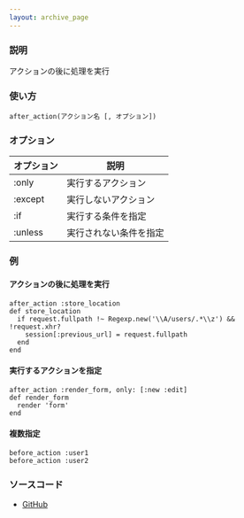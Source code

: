 ```yaml
---
layout: archive_page
---
```

### 説明
アクションの後に処理を実行

### 使い方
    after_action(アクション名 [, オプション])

### オプション

オプション   | 説明
--------|------------
:only   | 実行するアクション
:except | 実行しないアクション
:if     | 実行する条件を指定
:unless | 実行されない条件を指定

### 例
#### アクションの後に処理を実行
    after_action :store_location
    def store_location
      if request.fullpath !~ Regexp.new('\\A/users/.*\\z') && !request.xhr?
        session[:previous_url] = request.fullpath
      end
    end

#### 実行するアクションを指定
    after_action :render_form, only: [:new :edit]
    def render_form
      render 'form'
    end

#### 複数指定
    before_action :user1
    before_action :user2

### ソースコード
* [GitHub](https://github.com/rails/rails/blob/ac30e389ecfa0e26e3d44c1eda8488ddf63b3ecc/actionpack/lib/abstract_controller/callbacks.rb#L135)